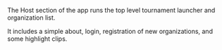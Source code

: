 The Host section of the app runs the top level tournament launcher and organization list.

It includes a simple about, login, registration of new organizations, and some highlight clips.
